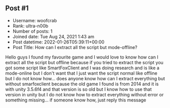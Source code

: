 ## Post #1
- Username: woofcrab
- Rank: ultra-n00b
- Number of posts: 1
- Joined date: Tue Aug 24, 2021 1:43 am
- Post datetime: 2022-01-26T05:39:11+00:00
- Post Title: How can I extract all the script but mode-offline?

Hello guys I found my favourite game and I would love to know how can I extract all the script but offline because if you tried to extract the script you got some script like SmartFoxClient and I was doing research and is like a mode-online but I don't want that I just want the script normal like offline but I do not know how... does anyone know how can I extract everything but without smarfoxclient because the old game I found is from 2014 and it is with unity 3.5.6f4 and that version is so old but I know how to use that version in unity but I do not know how to extract everything without error or something missing... if someone know how, just reply this message

